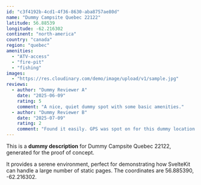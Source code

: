 ```yaml
---
id: "c3f4192b-4cd1-4f36-8630-aba8757ae80d"
name: "Dummy Campsite Quebec 22122"
latitude: 56.88539
longitude: -62.216302
continent: "north-america"
country: "canada"
region: "quebec"
amenities:
  - "ATV-access"
  - "fire-pit"
  - "fishing"
images:
  - "https://res.cloudinary.com/demo/image/upload/v1/sample.jpg"
reviews:
  - author: "Dummy Reviewer A"
    date: "2025-06-09"
    rating: 5
    comment: "A nice, quiet dummy spot with some basic amenities."
  - author: "Dummy Reviewer B"
    date: "2025-07-09"
    rating: 2
    comment: "Found it easily. GPS was spot on for this dummy location."
---
```


This is a **dummy description** for Dummy Campsite Quebec 22122, generated for the proof of concept.

It provides a serene environment, perfect for demonstrating how SvelteKit can handle a large number of static pages. The coordinates are 56.885390, -62.216302.

